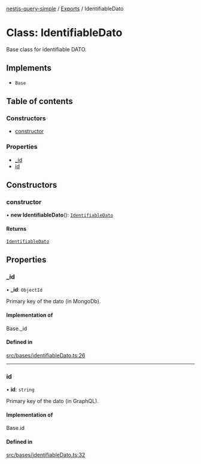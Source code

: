 [nestjs-query-simple](../README.md) / [Exports](../modules.md) / IdentifiableDato

# Class: IdentifiableDato

Base class for identifiable DATO.

## Implements

- `Base`

## Table of contents

### Constructors

- [constructor](IdentifiableDato.md#constructor)

### Properties

- [\_id](IdentifiableDato.md#_id)
- [id](IdentifiableDato.md#id)

## Constructors

### constructor

• **new IdentifiableDato**(): [`IdentifiableDato`](IdentifiableDato.md)

#### Returns

[`IdentifiableDato`](IdentifiableDato.md)

## Properties

### \_id

• **\_id**: `ObjectId`

Primary key of the dato (in MongoDb).

#### Implementation of

Base.\_id

#### Defined in

[src/bases/identifiableDato.ts:26](https://github.com/choresh/nestjs-query-simple/blob/e803793/packages/nestjs-query-simple/src/bases/identifiableDato.ts#L26)

___

### id

• **id**: `string`

Primary key of the dato (in GraphQL).

#### Implementation of

Base.id

#### Defined in

[src/bases/identifiableDato.ts:32](https://github.com/choresh/nestjs-query-simple/blob/e803793/packages/nestjs-query-simple/src/bases/identifiableDato.ts#L32)

